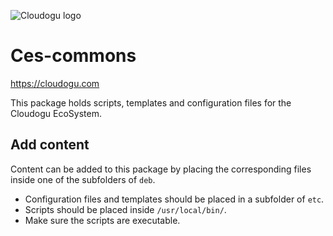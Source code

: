 ![Cloudogu logo](https://cloudogu.com/images/logo.png)

# Ces-commons
https://cloudogu.com

This package holds scripts, templates and configuration files for the Cloudogu EcoSystem.

## Add content

Content can be added to this package by placing the corresponding files inside one of the subfolders of `deb`.

* Configuration files and templates should be placed in a subfolder of `etc`.
* Scripts should be placed inside `/usr/local/bin/`.
* Make sure the scripts are executable.


 
